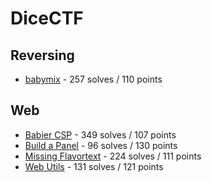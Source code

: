 # DiceCTF

## Reversing
- [babymix](reversing/babymix) - 257 solves / 110 points

## Web
- [Babier CSP](web/babier_csp) - 349 solves / 107 points
- [Build a Panel](web/build_a_panel) - 96 solves / 130 points
- [Missing Flavortext](web/missing_flavortext) - 224 solves / 111 points
- [Web Utils](web/web_utils) - 131 solves / 121 points